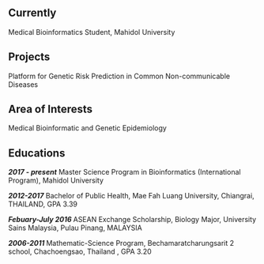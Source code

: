 ---
---
## Currently
Medical Bioinformatics Student, Mahidol University
## Projects
Platform for Genetic Risk Prediction in Common Non-communicable Diseases
## Area of Interests
Medical Bioinformatic and Genetic Epidemiology
## Educations
<strong><em>2017 - present</em></strong> Master Science Program in Bioinformatics (International Program), Mahidol University </br>

<strong><em>2012-2017</em></strong> Bachelor of Public Health, Mae Fah Luang University, Chiangrai, THAILAND, GPA
3.39</br>

<strong><em>Febuary-July 2016 </em></strong> ASEAN Exchange Scholarship, Biology Major, University Sains Malaysia, Pulau
Pinang, MALAYSIA

<strong><em> 2006-2011 </em></strong> Mathematic-Science Program, Bechamaratcharungsarit 2 school, Chachoengsao, Thailand , GPA 3.20
